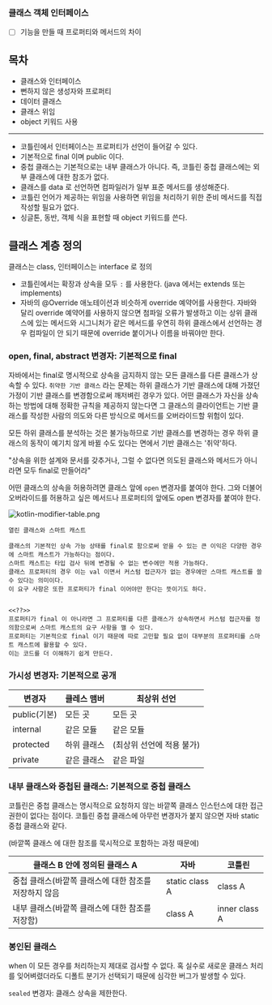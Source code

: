 ### 클래스 객체 인터페이스

- [ ] 기능을 만들 때 프로퍼티와 메서드의 차이

## 목차

- 클래스와 인터페이스
- 뻔하지 않은 생성자와 프로퍼티
- 데이터 클래스
- 클래스 위임
- object 키워드 사용

---

- 코틀린에서 인터페이스는 프로퍼티가 선언이 들어갈 수 있다.
- 기본적으로 final 이며 public 이다.
- 중첩 클래스는 기본적으로는 내부 클래스가 아니다. 즉, 코틀린 중첩 클래스에는 외부 클래스에 대한 참조가 없다.
- 클래스를 data 로 선언하면 컴파일러가 일부 표준 메서드를 생성해준다.
- 코틀린 언어가 제공하는 위임을 사용하면 위임을 처리하기 위한 준비 메서드를 직접 작성할 필요가 없다.
- 싱글톤, 동반, 객체 식을 표현할 때 object 키워드를 쓴다.

## 클래스 계층 정의

클래스는 class, 인터페이스는 interface 로 정의

- 코틀린에서는 확장과 상속을 모두 `:` 를 사용한다. (java 에서는 extends 또는 implements)
- 자바의 @Override 애노테이션과 비슷하게 override 예약어를 사용한다. 자바와 달리 override 예약어를 사용하지 않으면 첨파일 오류가 발생하고
  이는 상위 클래스에 있는 메서드와 시그니처가 같은 메서드를 우연히 하위 클래스에서 선언하는 경우 컴파일이 안 되기 때문에 override 붙이거나 이름을 바꿔야만 한다.

### open, final, abstract 변경자: 기본적으로 final

자바에서는 final로 명시적으로 상속을 금지하지 않는 모든 클래스를 다른 클래스가 상속할 수 있다.
`취약한 기반 클래스` 라는 문제는 하위 클래스가 기반 클래스에 대해 가졌던 가정이 기반 클래스를 변경함으로써 깨저벼린 경우가 있다.
어떤 클래스가 자신을 상속하는 방법에 대해 정확한 규칙을 제공하지 않는다면 그 클래스의 클라이언트는 기반 클래스를 작성한 사람의 의도와 다른 방식으로 메서드를 오버라이드할 위험이 있다.

모든 하위 클래스를 분석하는 것은 불가능하므로 기반 클래스를 변경하는 경우 하위 클래스의 동작이 예기치 않게 바뀔 수도 있다는 면에서 기반 클래스는 '취약'하다.

"상속을 위한 설계와 문서를 갖추거나, 그럴 수 없다면 의도된 클래스와 메서드가 아니라면 모두 final로 만들어라"

어떤 클래스의 상속을 허용하려면 클래스 앞에 `open` 변경자를 붙여야 한다. 그와 더불어 오버라이드를 허용하고 싶은 메서드나 프로퍼티의 앞에도 open 변경자를 붙여야 한다.

![kotlin-modifier-table.png](kotlin-modifier-table.png)

```
열린 클래스와 스마트 캐스트

클래스의 기본적인 상속 가능 상태를 final로 함으로써 얻을 수 있는 큰 이익은 다양한 경우에 스마트 캐스트가 가능하다는 점이다.
스마트 캐스트는 타입 검사 뒤에 변경될 수 없는 변수에만 적용 가능하다. 
클래스 프로퍼티의 경우 이는 val 이면서 커스텀 접근자가 없는 경우에만 스마트 캐스트를 쓸 수 있다는 의미이다.
이 요구 사항은 또한 프로퍼티가 final 이어야만 한다는 뜻이기도 하다.


<<??>>
프로퍼티가 final 이 아니라면 그 프로퍼티를 다른 클래스가 상속하면서 커스텀 접근자를 정의함으로써 스마트 캐스트의 요구 사항을 깰 수 있다.
프로퍼티는 기본적으로 final 이기 때문에 따로 고민할 필요 없이 대부분의 프로퍼티를 스마트 캐스트에 활용할 수 있다.
이는 코드를 더 이해하기 쉽게 만든다.
```

### 가시성 변경자: 기본적으로 공개

| 변경자        | 클레스 맴버 | 최상위 선언          |
|------------|--------|-----------------|
| public(기본) | 모든 곳   | 모든 곳            |
| internal   | 같은 모듈  | 같은 모듈           |
| protected  | 하위 클래스 | (최상위 선언에 적용 불가) |
| private    | 같은 클래스 | 같은 파일           |

### 내부 클래스와 중첩된 클래스: 기본적으로 중첩 클래스

코틀린은 중첩 클래스는 명시적으로 요청하지 않는 바깥쪽 클래스 인스턴스에 대한 접근 권한이 없다는 점이다.
코틀린 중첩 클래스에 아무런 변경자가 붙지 않으면 자바 static 중첩 클래스와 같다.

(바깥쪽 클래스 에 대한 참조를 묵시적으로 포함하는 과정 때문에)


| 클래스 B 안에 정의된 클래스 A             | 자바             | 코틀린           |
|--------------------------------|----------------|---------------|
| 중첩 클래스(바깥쪽 클래스에 대한 참조를 저장하지 않음 | static class A | class A       |
| 내부 클래스(바깥쪽 클래스에 대한 참조를 저장함)    | class A        | inner class A |


### 봉인된 클래스


when 이 모든 경우를 처리하는지 제대로 검사할 수 없다. 혹 실수로 새로운 클래스 처리를 잊어벼렸더라도
디폴트 분기가 선택되기 때문에 심각한 버그가 발생할 수 있다.



`sealed` 변경자: 클래스 상속을 제한한다.
